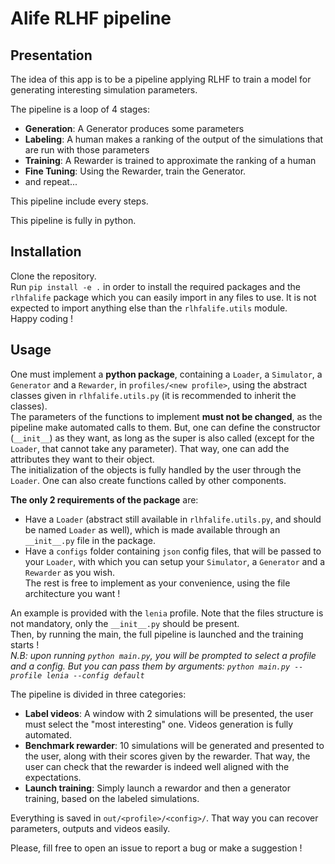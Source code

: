 # Alife RLHF pipeline
## Presentation
The idea of this app is to be a pipeline applying RLHF to train a model for generating interesting simulation parameters.

The pipeline is a loop of 4 stages:
- **Generation**: A Generator produces some parameters  
- **Labeling**: A human makes a ranking of the output of the simulations that are run with those parameters  
- **Training**: A Rewarder is trained to approximate the ranking of a human  
- **Fine Tuning**: Using the Rewarder, train the Generator.  
- and repeat...  

This pipeline include every steps.   

This pipeline is fully in python.

## Installation
Clone the repository.  
Run `pip install -e .` in order to install the required packages and the `rlhfalife` package which you can easily import in any files to use. It is not expected to import anything else than the `rlhfalife.utils` module.  
Happy coding !

## Usage
One must implement a **python package**, containing a `Loader`, a `Simulator`, a `Generator` and a `Rewarder`, in `profiles/<new profile>`, using the abstract classes given in `rlhfalife.utils.py` (it is recommended to inherit the classes).  
The parameters of the functions to implement **must not be changed**, as the pipeline make automated calls to them. But, one can define the constructor (`__init__`) as they want, as long as the super is also called (except for the `Loader`, that cannot take any parameter). That way, one can add the attributes they want to their object.  
The initialization of the objects is fully handled by the user through the `Loader`. One can also create functions called by other components.   

**The only 2 requirements of the package** are: 
- Have a `Loader` (abstract still available in `rlhfalife.utils.py`, and should be named `Loader` as well), which is made available through an `__init__.py` file in the package.  
- Have a `configs` folder containing `json` config files, that will be passed to your `Loader`, with which you can setup your `Simulator`, a `Generator` and a `Rewarder` as you wish.     
The rest is free to implement as your convenience, using the file architecture you want !

An example is provided with the `lenia` profile. Note that the files structure is not mandatory, only the `__init__.py` should be present.  
Then, by running the main, the full pipeline is launched and the training starts !  
*N.B: upon running `python main.py`, you will be prompted to select a profile and a config. But you can pass them by arguments: `python main.py --profile lenia --config default`* 


The pipeline is divided in three categories:
- **Label videos**: A window with 2 simulations will be presented, the user must select the "most interesting" one. Videos generation is fully automated.
- **Benchmark rewarder**: 10 simulations will be generated and presented to the user, along with their scores given by the rewarder. That way, the user can check that the rewarder is indeed well aligned with the expectations.
- **Launch training**: Simply launch a rewardor and then a generator training, based on the labeled simulations.

Everything is saved in `out/<profile>/<config>/`. That way you can recover parameters, outputs and videos easily.   

Please, fill free to open an issue to report a bug or make a suggestion !  
